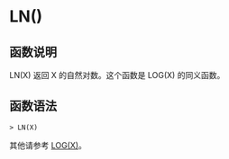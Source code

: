 # **LN()**

## **函数说明**

LN(X) 返回 X 的自然对数。这个函数是 LOG(X) 的同义函数。

## **函数语法**

```
> LN(X)
```

其他请参考 [LOG(X)](log.md)。
